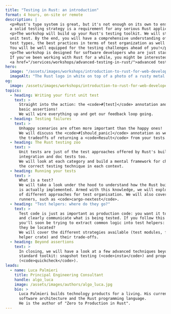 ```yaml
---
title: "Testing in Rust: an introduction"
format: 4 hours, on-site or remote
description: |
  <p>Rust's type system is great, but it's not enough on its own to ensure correctness: 
  a solid testing strategy is a requirement for any serious Rust application.</p>
  <p>The workshop will build up your Rust's testing toolkit. We will start from scratch, with your first
  unit test. By the end, you will have a comprehensive understanding of the available 
  test types, the best practices in terms of test organization as well as their runtime implications.
  You will be well equipped for the testing challenges ahead of you!</p>
  <p>The workshop is designed for software developers who are just starting their Rust journey. <br>
  If you've been working with Rust for a while, you might be interested instead in our 
  <a href="/services/workshops/advanced-testing-in-rust/">advanced testing workshop</a>.</p>
hero:
  image: "/assets/images/workshops/introduction-to-rust-for-web-developers/header-background.jpg"
  imageAlt: "The Rust logo in white on top of a photo of a rusty metal surface"
og:
  image: /assets/images/workshops/introduction-to-rust-for-web-developers/og-image.jpg
topics:
  - heading: Writing your first unit test
    text: > 
      Straight into the action: the <code>#[test]</code> annotation and 
      basic assertions!  
      We will wire everything up and get our feedback loop going.
  - heading: Testing failures
    text: >
      Unhappy scenarios are often more important than the happy ones!  
      We will discuss the <code>#[should_panic]</code> annotation as well as 
      the tradeoffs of returning a <code>Result</code> from your tests.
  - heading: The Rust testing zoo
    text: >
      Unit tests are just of the test approaches offered by Rust's built-in testing framework—we have
      integration and doc tests too.  
      We will look at each category and build a mental framework for choosing 
      the correct testing technique in each context.
  - heading: Running your tests
    text: >
      What is a test? 
      We will take a look under the hood to understand how the Rust built-in testing framework
      is actually implemented. Armed with this knowledge, we will explore the runtime implications
      of different approaches for test organisation. We will also cover alternative test 
      runners, such as <code>cargo-nextest</code>.
  - heading: "Test helpers: where do they go?"
    text: >
      Test code is just as important as production code: you want it to be terse
      and clearly communicate what is being tested. If you follow this philosophy,
      you'll soon be trying to extract common logic into test helpers: where should
      they be located?
      We will cover the different strategies available (test modules, feature gate,
      helper crate) and their trade-offs.
  - heading: Beyond assertions
    text: >
      In closing, we will have a look at a few advanced techniques beyond the 
      standard toolkit: snapshot testing (<code>insta</code>) and property-based testing
      (<code>quickcheck</code>).
leads:
  - name: Luca Palmieri
    title: Principal Engineering Consultant
    handle: algo_luca
    image: /assets/images/authors/algo_luca.jpg
    bio: >
      Luca Palmieri builds technology products for a living. His current focus is on backend development, 
      software architecture and the Rust programming language.
      He is the author of "Zero to Production in Rust".
---
```


<!--break-->
